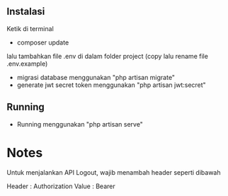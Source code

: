 ## Instalasi

Ketik di terminal
- composer update

lalu tambahkan file .env di dalam folder project (copy lalu rename file .env.example)

- migrasi database menggunakan "php artisan migrate"
- generate jwt secret token menggunakan "php artisan jwt:secret"

## Running

- Running menggunakan "php artisan serve"

# Notes

Untuk menjalankan API Logout, wajib menambah header seperti dibawah

Header : Authorization
Value : Bearer <Token dari login>